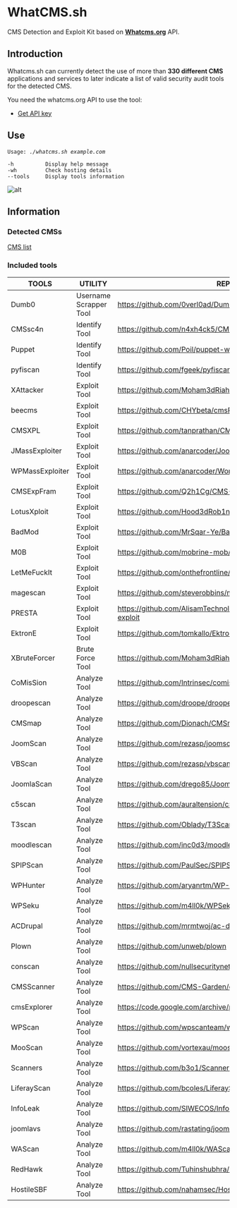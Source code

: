 # WhatCMS.sh
CMS Detection and Exploit Kit based on **[Whatcms.org](https://whatcms.org)** API.

## Introduction
Whatcms.sh can currently detect the use of more than **330 different CMS** applications and services to later indicate a list of valid security audit tools for the detected CMS.

You need the whatcms.org API to use the tool:
+ [Get API key](https://whatcms.org/Subscriptions)

## Use

``Usage: ``*``./whatcms.sh example.com``*
```
-h          Display help message
-wh         Check hosting details
--tools     Display tools information
```

![alt](https://media.giphy.com/media/2xPMQtvkDOLg49dgGt/giphy.gif)

## Information

### Detected CMSs

[CMS list](https://whatcms.org/Content-Management-Systems)

### Included tools

TOOLS | UTILITY | REPO URL
--- | --- | ---
Dumb0 | Username Scrapper Tool | https://github.com/0verl0ad/Dumb0/ 
CMSsc4n | Identify Tool | https://github.com/n4xh4ck5/CMSsc4n 
Puppet | Identify Tool | https://github.com/Poil/puppet-websites-facts 
pyfiscan | Identify Tool | https://github.com/fgeek/pyfiscan 
XAttacker | Exploit Tool |  https://github.com/Moham3dRiahi/XAttacker
beecms | Exploit Tool | https://github.com/CHYbeta/cmsPoc 
CMSXPL | Exploit Tool | https://github.com/tanprathan/CMS-XPL 
JMassExploiter | Exploit Tool | https://github.com/anarcoder/JoomlaMassExploiter 
WPMassExploiter | Exploit Tool | https://github.com/anarcoder/WordPressMassExploiter 
CMSExpFram | Exploit Tool | https://github.com/Q2h1Cg/CMS-Exploit-Framework 
LotusXploit | Exploit Tool | https://github.com/Hood3dRob1n/LotusCMS-Exploit 
BadMod | Exploit Tool | https://github.com/MrSqar-Ye/BadMod 
M0B | Exploit Tool | https://github.com/mobrine-mob/M0B-tool 
LetMeFuckIt | Exploit Tool | https://github.com/onthefrontline/LetMeFuckIt-Scanner 
magescan | Exploit Tool | https://github.com/steverobbins/magescan 
PRESTA | Exploit Tool | https://github.com/AlisamTechnology/PRESTA-modules-shell-exploit 
EktronE | Exploit Tool | https://github.com/tomkallo/Ektron_CMS_8.02_exploit 
XBruteForcer | Brute Force Tool | https://github.com/Moham3dRiahi/XBruteForcer 
CoMisSion | Analyze Tool | https://github.com/Intrinsec/comission 
droopescan | Analyze Tool | https://github.com/droope/droopescan 
CMSmap | Analyze Tool | https://github.com/Dionach/CMSmap 
JoomScan | Analyze Tool | https://github.com/rezasp/joomscan 
VBScan | Analyze Tool | https://github.com/rezasp/vbscan 
JoomlaScan | Analyze Tool | https://github.com/drego85/JoomlaScan 
c5scan | Analyze Tool | https://github.com/auraltension/c5scan 
T3scan | Analyze Tool | https://github.com/Oblady/T3Scan 
moodlescan | Analyze Tool | https://github.com/inc0d3/moodlescan 
SPIPScan | Analyze Tool | https://github.com/PaulSec/SPIPScan 
WPHunter | Analyze Tool | https://github.com/aryanrtm/WP-Hunter 
WPSeku | Analyze Tool | https://github.com/m4ll0k/WPSeku 
ACDrupal | Analyze Tool | https://github.com/mrmtwoj/ac-drupal 
Plown | Analyze Tool | https://github.com/unweb/plown 
conscan | Analyze Tool | https://github.com/nullsecuritynet/tools/tree/master/scanner/conscan 
CMSScanner | Analyze Tool | https://github.com/CMS-Garden/cmsscanner 
cmsExplorer | Analyze Tool | https://code.google.com/archive/p/cms-explorer
WPScan | Analyze Tool | https://github.com/wpscanteam/wpscan 
MooScan | Analyze Tool | https://github.com/vortexau/mooscan 
Scanners | Analyze Tool | https://github.com/b3o1/Scanners 
LiferayScan | Analyze Tool | https://github.com/bcoles/LiferayScan 
InfoLeak | Analyze Tool | https://github.com/SIWECOS/InfoLeak-Scanner 
joomlavs | Analyze Tool | https://github.com/rastating/joomlavs 
WAScan | Analyze Tool | https://github.com/m4ll0k/WAScan 
RedHawk | Analyze Tool | https://github.com/Tuhinshubhra/RED_HAWK 
HostileSBF | Analyze Tool | https://github.com/nahamsec/HostileSubBruteforcer 
